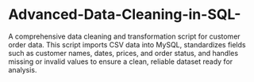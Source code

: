 # Advanced-Data-Cleaning-in-SQL-
A comprehensive data cleaning and transformation script for customer order data. This script imports CSV data into MySQL, standardizes fields such as customer names, dates, prices, and order status, and handles missing or invalid values to ensure a clean, reliable dataset ready for analysis.
